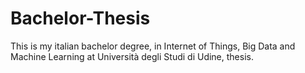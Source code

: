 # Bachelor-Thesis
This is my italian bachelor degree, in Internet of Things, Big Data and Machine Learning at Università degli Studi di Udine, thesis. 
